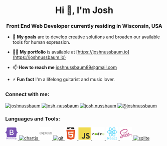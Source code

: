 <h1 align="center">Hi 👋, I'm Josh</h1>
<h3 align="center">Front End Web Developer currently residing in Wisconsin, USA</h3>

- 🌱 **My goals** are to develop creative solutions and broaden our available tools for human expression. 

- 👨‍💻 **My portfolio** is available at [https://joshnussbaum.io](https://joshnussbaum.io)

- 📫 **How to reach me** joshnussbaum89@gmail.com

- ⚡ **Fun fact** I'm a lifelong guitarist and music lover.

<h3 align="left">Connect with me:</h3>
<p align="left">
<a href="https://twitter.com/joshnussbaum" target="blank"><img align="center" src="https://cdn.jsdelivr.net/npm/simple-icons@3.0.1/icons/twitter.svg" alt="joshnussbaum" height="30" width="40" /></a>
<a href="https://linkedin.com/in/josh-nussbaum" target="blank"><img align="center" src="https://cdn.jsdelivr.net/npm/simple-icons@3.0.1/icons/linkedin.svg" alt="josh-nussbaum" height="30" width="40" /></a>
<a href="https://instagram.com/josh.nussbaum" target="blank"><img align="center" src="https://cdn.jsdelivr.net/npm/simple-icons@3.0.1/icons/instagram.svg" alt="josh.nussbaum" height="30" width="40" /></a>
<a href="https://josh-nussbaum.medium.com/" target="blank"><img align="center" src="https://cdn.jsdelivr.net/npm/simple-icons@3.0.1/icons/medium.svg" alt="@joshnussbaum" height="30" width="40" /></a>
</p>

<h3 align="left">Languages and Tools:</h3>
<p align="left"> <a href="https://getbootstrap.com" target="_blank"> <img src="https://raw.githubusercontent.com/devicons/devicon/master/icons/bootstrap/bootstrap-plain-wordmark.svg" alt="bootstrap" width="40" height="40"/> </a> <a href="https://www.chartjs.org" target="_blank"> <img src="https://www.chartjs.org/media/logo-title.svg" alt="chartjs" width="40" height="40"/> </a> <a href="https://expressjs.com" target="_blank"> <img src="https://raw.githubusercontent.com/devicons/devicon/master/icons/express/express-original-wordmark.svg" alt="express" width="40" height="40"/> </a> <a href="https://git-scm.com/" target="_blank"> <img src="https://www.vectorlogo.zone/logos/git-scm/git-scm-icon.svg" alt="git" width="40" height="40"/> </a> <a href="https://www.w3.org/html/" target="_blank"> <img src="https://raw.githubusercontent.com/devicons/devicon/master/icons/html5/html5-original-wordmark.svg" alt="html5" width="40" height="40"/> </a> <a href="https://developer.mozilla.org/en-US/docs/Web/JavaScript" target="_blank"> <img src="https://raw.githubusercontent.com/devicons/devicon/master/icons/javascript/javascript-original.svg" alt="javascript" width="40" height="40"/> </a> <a href="https://nodejs.org" target="_blank"> <img src="https://raw.githubusercontent.com/devicons/devicon/master/icons/nodejs/nodejs-original-wordmark.svg" alt="nodejs" width="40" height="40"/> </a> <a href="https://reactjs.org/" target="_blank"> <img src="https://raw.githubusercontent.com/devicons/devicon/master/icons/react/react-original-wordmark.svg" alt="react" width="40" height="40"/> </a> <a href="https://sass-lang.com" target="_blank"> <img src="https://raw.githubusercontent.com/devicons/devicon/master/icons/sass/sass-original.svg" alt="sass" width="40" height="40"/> </a> <a href="https://www.sqlite.org/" target="_blank"> <img src="https://www.vectorlogo.zone/logos/sqlite/sqlite-icon.svg" alt="sqlite" width="40" height="40"/> </a> </p>
